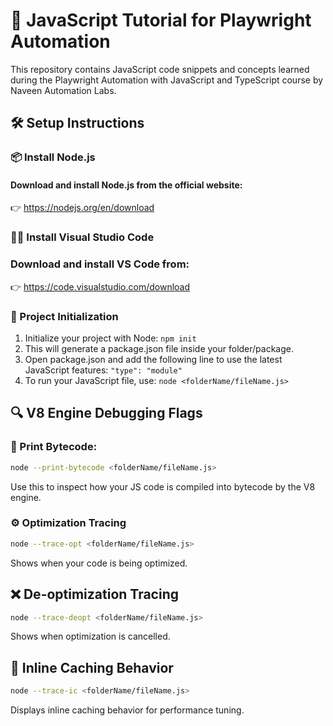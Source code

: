 # 🚀 JavaScript Tutorial for Playwright Automation

This repository contains JavaScript code snippets and concepts learned during the Playwright Automation with JavaScript and TypeScript course by Naveen Automation Labs.


## 🛠️ Setup Instructions

### 📦 Install Node.js
#### Download and install Node.js from the official website:
👉 https://nodejs.org/en/download

###  🧑‍💻 Install Visual Studio Code
### Download and install VS Code from:
👉 https://code.visualstudio.com/download

### 📁 Project Initialization
1. Initialize your project with Node: `npm init`
2. This will generate a package.json file inside your folder/package.
3. Open package.json and add the following line to use the latest JavaScript features: `"type": "module"`
4. To run your JavaScript file, use: `
node <folderName/fileName.js>
`

## 🔍 V8 Engine Debugging Flags
### 🧠 Print Bytecode:
```bash
node --print-bytecode <folderName/fileName.js>
```
Use this to inspect how your JS code is compiled into bytecode by the V8 engine.
### ⚙️ Optimization Tracing
```bash
node --trace-opt <folderName/fileName.js>
```
Shows when your code is being optimized.

## ❌ De-optimization Tracing

```bash
node --trace-deopt <folderName/fileName.js>
```
Shows when optimization is cancelled.

## 🚀 Inline Caching Behavior

```bash
node --trace-ic <folderName/fileName.js>
```
Displays inline caching behavior for performance tuning.

